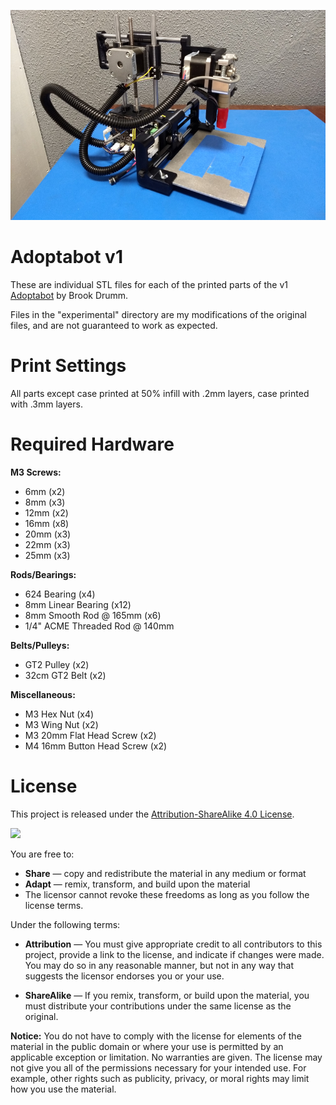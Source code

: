 ![assembled](assembled.jpg)
# Adoptabot v1
These are individual STL files for each of the printed parts of the v1 [Adoptabot](https://www.brookdrumm.com/designs) by Brook Drumm.

Files in the "experimental" directory are my modifications of the original files, and are not guaranteed to work as expected.

# Print Settings
All parts except case printed at 50% infill with .2mm layers, case printed with .3mm layers.

# Required Hardware

**M3 Screws:**
* 6mm   (x2)
* 8mm   (x3)
* 12mm  (x2)
* 16mm  (x8)
* 20mm  (x3)
* 22mm  (x3)
* 25mm  (x3)

**Rods/Bearings:**
* 624 Bearing (x4)
* 8mm Linear Bearing (x12)
* 8mm Smooth Rod @ 165mm (x6)
* 1/4" ACME Threaded Rod @ 140mm

**Belts/Pulleys:**
* GT2 Pulley (x2)
* 32cm GT2 Belt (x2)

**Miscellaneous:**
* M3 Hex Nut (x4)
* M3 Wing Nut (x2)
* M3 20mm Flat Head Screw (x2)
* M4 16mm Button Head Screw (x2)

# License
This project is released under the [Attribution-ShareAlike 4.0 License](https://creativecommons.org/licenses/by-sa/4.0/).

![](https://mirrors.creativecommons.org/presskit/buttons/88x31/png/by-sa.png)

You are free to:

* **Share** — copy and redistribute the material in any medium or format
* **Adapt** — remix, transform, and build upon the material
* The licensor cannot revoke these freedoms as long as you follow the license terms.

Under the following terms:

* **Attribution** — You must give appropriate credit to all contributors to this project, provide a link to the license, and indicate if changes were made. You may do so in any reasonable manner, but not in any way that suggests the licensor endorses you or your use.

* **ShareAlike** — If you remix, transform, or build upon the material, you must distribute your contributions under the same license as the original.

**Notice:** You do not have to comply with the license for elements of the material in the public domain or where your use is permitted by an applicable exception or limitation.
No warranties are given. The license may not give you all of the permissions necessary for your intended use. For example, other rights such as publicity, privacy, or moral rights may limit how you use the material.
